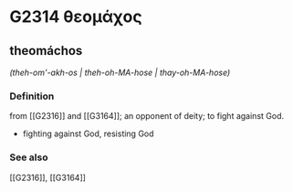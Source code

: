 # G2314 θεομάχος

## theomáchos

_(theh-om'-akh-os | theh-oh-MA-hose | thay-oh-MA-hose)_

### Definition

from [[G2316]] and [[G3164]]; an opponent of deity; to fight against God.

- fighting against God, resisting God

### See also

[[G2316]], [[G3164]]

